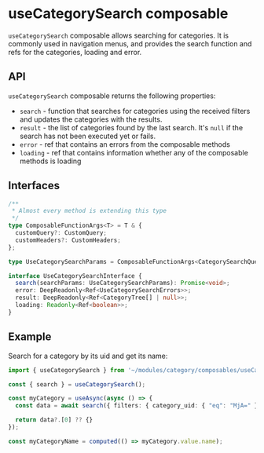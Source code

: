 # useCategorySearch composable

`useCategorySearch` composable allows searching for categories. It is commonly used in navigation menus, and provides the search function and refs for the categories, loading and error.

## API
`useCategorySearch` composable returns the following properties:

- `search` - function that searches for categories using the received filters and updates the categories with the results.
- `result` - the list of categories found by the last search. It's `null` if the search has not been executed yet or fails.
- `error` - ref that contains an errors from the composable methods
- `loading` - ref that contains information whether any of the composable methods is loading

## Interfaces

```ts
/**
 * Almost every method is extending this type
 */
type ComposableFunctionArgs<T> = T & {
  customQuery?: CustomQuery;
  customHeaders?: CustomHeaders;
};

type UseCategorySearchParams = ComposableFunctionArgs<CategorySearchQueryVariables>;

interface UseCategorySearchInterface {
  search(searchParams: UseCategorySearchParams): Promise<void>;
  error: DeepReadonly<Ref<UseCategorySearchErrors>>;
  result: DeepReadonly<Ref<CategoryTree[] | null>>;
  loading: Readonly<Ref<boolean>>;
}
```
## Example

Search for a category by its uid and get its name:

```ts
import { useCategorySearch } from '~/modules/category/composables/useCategorySearch';

const { search } = useCategorySearch();

const myCategory = useAsync(async () => {
  const data = await search({ filters: { category_uid: { "eq": "MjA=" } } });

  return data?.[0] ?? {}
});

const myCategoryName = computed(() => myCategory.value.name);
 ```